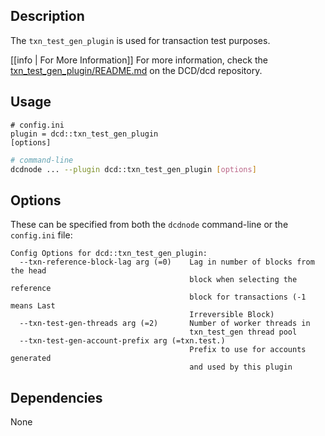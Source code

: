 
## Description

The `txn_test_gen_plugin` is used for transaction test purposes.

[[info | For More Information]]
For more information, check the [txn_test_gen_plugin/README.md](https://github.com/DCD/dcd/blob/develop/plugins/txn_test_gen_plugin/README.md) on the DCD/dcd repository.

## Usage

```console
# config.ini
plugin = dcd::txn_test_gen_plugin
[options]
```
```sh
# command-line
dcdnode ... --plugin dcd::txn_test_gen_plugin [options]
```

## Options

These can be specified from both the `dcdnode` command-line or the `config.ini` file:

```console
Config Options for dcd::txn_test_gen_plugin:
  --txn-reference-block-lag arg (=0)    Lag in number of blocks from the head 
                                        block when selecting the reference 
                                        block for transactions (-1 means Last 
                                        Irreversible Block)
  --txn-test-gen-threads arg (=2)       Number of worker threads in 
                                        txn_test_gen thread pool
  --txn-test-gen-account-prefix arg (=txn.test.)
                                        Prefix to use for accounts generated 
                                        and used by this plugin
```

## Dependencies

None
